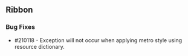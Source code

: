 ## Ribbon

### Bug Fixes

* \#210118 - Exception will not occur when applying metro style using resource dictionary.